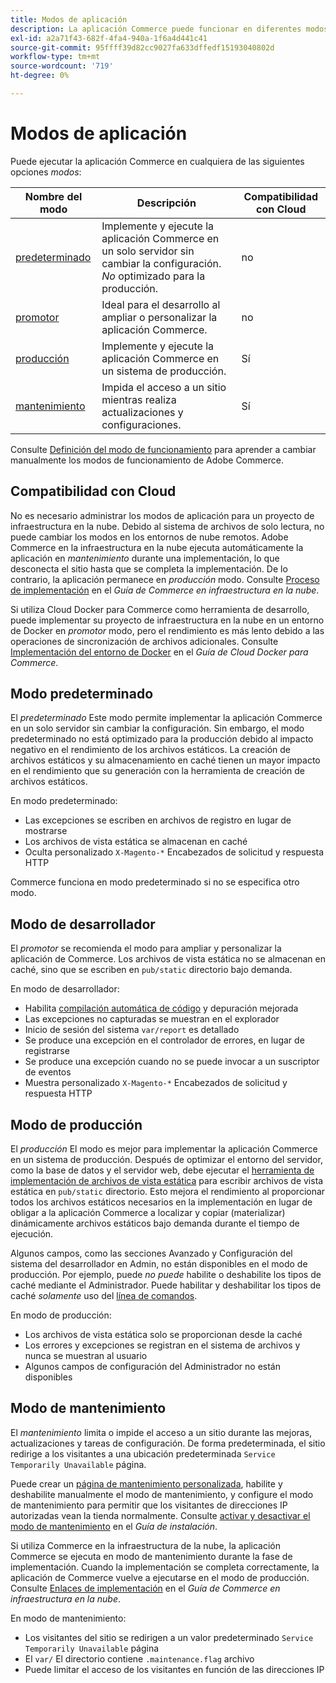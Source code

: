 ```yaml
---
title: Modos de aplicación
description: La aplicación Commerce puede funcionar en diferentes modos según sus necesidades. Vea una lista detallada de los modos de aplicación disponibles.
exl-id: a2a71f43-682f-4fa4-940a-1f6a4d441c41
source-git-commit: 95ffff39d82cc9027fa633dffedf15193040802d
workflow-type: tm+mt
source-wordcount: '719'
ht-degree: 0%

---
```


# Modos de aplicación

Puede ejecutar la aplicación Commerce en cualquiera de las siguientes opciones _modos_:

| Nombre del modo | Descripción | Compatibilidad con Cloud |
| ------------------------ | ------------------- | ------------- |
| [predeterminado](#default-mode) | Implemente y ejecute la aplicación Commerce en un solo servidor sin cambiar la configuración. _No_ optimizado para la producción. | no |
| [promotor](#developer-mode) | Ideal para el desarrollo al ampliar o personalizar la aplicación Commerce. | no |
| [producción](#production-mode) | Implemente y ejecute la aplicación Commerce en un sistema de producción. | Sí |
| [mantenimiento](#maintenance-mode) | Impida el acceso a un sitio mientras realiza actualizaciones y configuraciones. | Sí |

Consulte [Definición del modo de funcionamiento](../cli/set-mode.md) para aprender a cambiar manualmente los modos de funcionamiento de Adobe Commerce.

## Compatibilidad con Cloud

No es necesario administrar los modos de aplicación para un proyecto de infraestructura en la nube. Debido al sistema de archivos de solo lectura, no puede cambiar los modos en los entornos de nube remotos. Adobe Commerce en la infraestructura en la nube ejecuta automáticamente la aplicación en _mantenimiento_ durante una implementación, lo que desconecta el sitio hasta que se completa la implementación. De lo contrario, la aplicación permanece en _producción_ modo. Consulte [Proceso de implementación](https://experienceleague.adobe.com/docs/commerce-cloud-service/user-guide/develop/deploy/process.html#deploy-phase) en el _Guía de Commerce en infraestructura en la nube_.

Si utiliza Cloud Docker para Commerce como herramienta de desarrollo, puede implementar su proyecto de infraestructura en la nube en un entorno de Docker en _promotor_ modo, pero el rendimiento es más lento debido a las operaciones de sincronización de archivos adicionales. Consulte [Implementación del entorno de Docker](https://developer.adobe.com/commerce/cloud-tools/docker/deploy/#launch-mode) en el _Guía de Cloud Docker para Commerce_.

## Modo predeterminado

El _predeterminado_ Este modo permite implementar la aplicación Commerce en un solo servidor sin cambiar la configuración. Sin embargo, el modo predeterminado no está optimizado para la producción debido al impacto negativo en el rendimiento de los archivos estáticos. La creación de archivos estáticos y su almacenamiento en caché tienen un mayor impacto en el rendimiento que su generación con la herramienta de creación de archivos estáticos.

En modo predeterminado:

- Las excepciones se escriben en archivos de registro en lugar de mostrarse
- Los archivos de vista estática se almacenan en caché
- Oculta personalizado `X-Magento-*` Encabezados de solicitud y respuesta HTTP

Commerce funciona en modo predeterminado si no se especifica otro modo.

## Modo de desarrollador

El _promotor_ se recomienda el modo para ampliar y personalizar la aplicación de Commerce. Los archivos de vista estática no se almacenan en caché, sino que se escriben en `pub/static` directorio bajo demanda.

En modo de desarrollador:

- Habilita [compilación automática de código](../cli/code-compiler.md) y depuración mejorada
- Las excepciones no capturadas se muestran en el explorador
- Inicio de sesión del sistema `var/report` es detallado
- Se produce una excepción en el controlador de errores, en lugar de registrarse
- Se produce una excepción cuando no se puede invocar a un suscriptor de eventos
- Muestra personalizado `X-Magento-*` Encabezados de solicitud y respuesta HTTP

## Modo de producción

El _producción_ El modo es mejor para implementar la aplicación Commerce en un sistema de producción. Después de optimizar el entorno del servidor, como la base de datos y el servidor web, debe ejecutar el [herramienta de implementación de archivos de vista estática](../cli/static-view-file-deployment.md) para escribir archivos de vista estática en `pub/static` directorio. Esto mejora el rendimiento al proporcionar todos los archivos estáticos necesarios en la implementación en lugar de obligar a la aplicación Commerce a localizar y copiar (materializar) dinámicamente archivos estáticos bajo demanda durante el tiempo de ejecución.

Algunos campos, como las secciones Avanzado y Configuración del sistema del desarrollador en Admin, no están disponibles en el modo de producción. Por ejemplo, puede _no puede_ habilite o deshabilite los tipos de caché mediante el Administrador. Puede habilitar y deshabilitar los tipos de caché _solamente_ uso del [línea de comandos](../cli/manage-cache.md#config-cli-subcommands-cache-en).

En modo de producción:

- Los archivos de vista estática solo se proporcionan desde la caché
- Los errores y excepciones se registran en el sistema de archivos y nunca se muestran al usuario
- Algunos campos de configuración del Administrador no están disponibles

## Modo de mantenimiento

El _mantenimiento_ limita o impide el acceso a un sitio durante las mejoras, actualizaciones y tareas de configuración. De forma predeterminada, el sitio redirige a los visitantes a una ubicación predeterminada `Service Temporarily Unavailable` página.

Puede crear un [página de mantenimiento personalizada](../../upgrade/troubleshooting/maintenance-mode-options.md), habilite y deshabilite manualmente el modo de mantenimiento, y configure el modo de mantenimiento para permitir que los visitantes de direcciones IP autorizadas vean la tienda normalmente. Consulte [activar y desactivar el modo de mantenimiento](../../installation/tutorials/maintenance-mode.md) en el _Guía de instalación_.

Si utiliza Commerce en la infraestructura de la nube, la aplicación Commerce se ejecuta en modo de mantenimiento durante la fase de implementación. Cuando la implementación se completa correctamente, la aplicación de Commerce vuelve a ejecutarse en el modo de producción. Consulte [Enlaces de implementación](https://experienceleague.adobe.com/docs/commerce-cloud-service/user-guide/develop/deploy/best-practices.html#phase-5%3A-deployment-hooks) en el _Guía de Commerce en infraestructura en la nube_.

En modo de mantenimiento:

- Los visitantes del sitio se redirigen a un valor predeterminado `Service Temporarily Unavailable` página
- El `var/` El directorio contiene `.maintenance.flag` archivo
- Puede limitar el acceso de los visitantes en función de las direcciones IP
